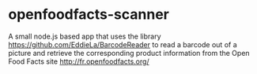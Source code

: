 openfoodfacts-scanner
=====================

A small node.js based app that uses the library https://github.com/EddieLa/BarcodeReader to read a barcode out of a picture and retrieve the corresponding product information from the Open Food Facts site http://fr.openfoodfacts.org/
